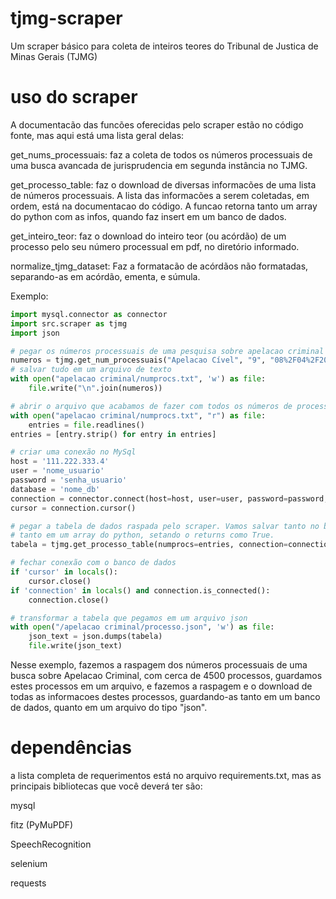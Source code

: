# tjmg-scraper
Um scraper básico para coleta de inteiros teores do Tribunal de Justica de Minas Gerais (TJMG)

# uso do scraper

A documentacão das funcões oferecidas pelo scraper estão no código fonte, mas aqui está uma lista geral delas:

get_nums_processuais: faz a coleta de todos os números processuais de uma busca avancada de jurisprudencia em segunda instância no TJMG.

get_processo_table: faz o download de diversas informacões de uma lista de números processuais. A lista das informacões a serem coletadas, em ordem, está na documentacao do código. A funcao retorna tanto um array do python com as infos, quando faz insert em um banco de dados.

get_inteiro_teor: faz o download do inteiro teor (ou acórdão) de um processo pelo seu número processual em pdf, no diretório informado.

normalize_tjmg_dataset: Faz a formatacão de acórdãos não formatadas, separando-as em acórdão, ementa, e súmula.


Exemplo:

```python
import mysql.connector as connector
import src.scraper as tjmg
import json

# pegar os números processuais de uma pesquisa sobre apelacao criminal
numeros = tjmg.get_num_processuais("Apelacao Cível", "9", "08%2F04%2F2023", "08%2F05%2F2023")
# salvar tudo em um arquivo de texto
with open("apelacao criminal/numprocs.txt", 'w') as file:
    file.write("\n".join(numeros))

# abrir o arquivo que acabamos de fazer com todos os números de processo
with open("apelacao criminal/numprocs.txt", "r") as file:
    entries = file.readlines()
entries = [entry.strip() for entry in entries]

# criar uma conexão no MySql
host = '111.222.333.4'
user = 'nome_usuario'
password = 'senha_usuario'
database = 'nome_db'
connection = connector.connect(host=host, user=user, password=password, port=3306, database=database)
cursor = connection.cursor()

# pegar a tabela de dados raspada pelo scraper. Vamos salvar tanto no banco de dados, passando a conexao e o cursor, 
# tanto em um array do python, setando o returns como True.
tabela = tjmg.get_processo_table(numprocs=entries, connection=connection, cursor=cursor, returns=True, lowerbound=0, upperbound=100000)

# fechar conexão com o banco de dados
if 'cursor' in locals():
    cursor.close()
if 'connection' in locals() and connection.is_connected():
    connection.close()

# transformar a tabela que pegamos em um arquivo json
with open("/apelacao criminal/processo.json", 'w') as file:
    json_text = json.dumps(tabela)
    file.write(json_text)
```

Nesse exemplo, fazemos a raspagem dos números processuais de uma busca sobre Apelacao Criminal, com cerca de 4500 processos, guardamos estes processos em um arquivo, e fazemos a raspagem e o download de todas as informacoes destes processos, guardando-as tanto em um banco de dados, quanto em um arquivo do tipo "json".

# dependências

a lista completa de requerimentos está no arquivo requirements.txt, mas as principais bibliotecas que você deverá ter são:

mysql

fitz (PyMuPDF)

SpeechRecognition

selenium

requests
